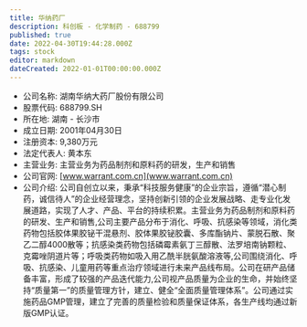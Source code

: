 ```yaml
---
title: 华纳药厂
description: 科创板 - 化学制药 - 688799
published: true
date: 2022-04-30T19:44:28.000Z
tags: stock
editor: markdown
dateCreated: 2022-01-01T00:00:00.000Z
---
```


- 公司名称: 湖南华纳大药厂股份有限公司
- 股票代码: 688799.SH
- 所在地: 湖南 - 长沙市
- 成立日期: 2001年04月30日
- 注册资本: 9,380万元
- 法定代表人: 黄本东
- 主营业务: 主营业务为药品制剂和原料药的研发，生产和销售
- 公司官网: [www.warrant.com.cn](www.warrant.com.cn)
- 公司介绍: 公司自创立以来，秉承“科技服务健康”的企业宗旨，遵循“潜心制药，诚信待人”的企业经营理念，坚持创新引领的企业发展战略、走专业化发展道路，实现了人才、产品、平台的持续积累。主营业务为药品制剂和原料药的研发、生产和销售,公司主要产品分布于消化、呼吸、抗感染等领域，消化类药物包括胶体果胶铋干混悬剂、胶体果胶铋胶囊、多库酯钠片、蒙脱石散、聚乙二醇4000散等；抗感染类药物包括磷霉素氨丁三醇散、法罗培南钠颗粒、克霉唑阴道片等；呼吸类药物如吸入用乙酰半胱氨酸溶液等,公司围绕消化、呼吸、抗感染、儿童用药等重点治疗领域进行未来产品线布局。公司在研产品储备丰富，形成了较强的产品迭代能力,公司视产品质量为企业的生命，并始终坚持“质量第一”的质量管理方针，建立、健全“全面质量管理体系”。公司通过实施药品GMP管理，建立了完善的质量检验和质量保证体系，各生产线均通过新版GMP认证。


